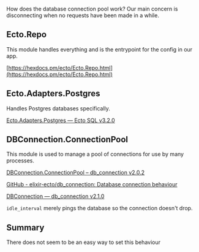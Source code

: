 How does the database connection pool work? Our main concern is disconnecting when no requests have been made in a while.

## Ecto.Repo

This module handles everything and is the entrypoint for the config in our app.

[https://hexdocs.pm/ecto/Ecto.Repo.html](https://hexdocs.pm/ecto/Ecto.Repo.html)

## Ecto.Adapters.Postgres

Handles Postgres databases specifically.

[Ecto.Adapters.Postgres — Ecto SQL v3.2.0](https://hexdocs.pm/ecto_sql/Ecto.Adapters.Postgres.html)

## DBConnection.ConnectionPool

This module is used to manage a pool of connections for use by many processes.

[DBConnection.ConnectionPool – db_connection v2.0.2](https://hexdocs.pm/db_connection/2.0.2/DBConnection.ConnectionPool.html)

[GitHub - elixir-ecto/db_connection: Database connection behaviour](https://github.com/elixir-ecto/db_connection)

[DBConnection — db_connection v2.1.0](https://hexdocs.pm/db_connection/2.1.0/DBConnection.html#start_link/2)

`idle_interval` merely pings the database so the connection doesn't drop.

## Summary

There does not seem to be an easy way to set this behaviour




